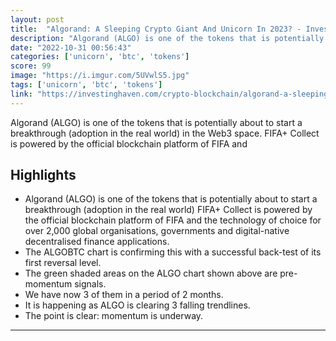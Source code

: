 ```yaml
---
layout: post
title:  "Algorand: A Sleeping Crypto Giant And Unicorn In 2023? - InvestingHaven"
description: "Algorand (ALGO) is one of the tokens that is potentially about to start a breakthrough (adoption in the real world) in the Web3 space. FIFA+ Collect is powered by the official blockchain platform of FIFA and"
date: "2022-10-31 00:56:43"
categories: ['unicorn', 'btc', 'tokens']
score: 99
image: "https://i.imgur.com/5UVwlS5.jpg"
tags: ['unicorn', 'btc', 'tokens']
link: "https://investinghaven.com/crypto-blockchain/algorand-a-sleeping-crypto-giant-and-unicorn-in-2023/"
---
```


Algorand (ALGO) is one of the tokens that is potentially about to start a breakthrough (adoption in the real world) in the Web3 space. FIFA+ Collect is powered by the official blockchain platform of FIFA and

## Highlights

- Algorand (ALGO) is one of the tokens that is potentially about to start a breakthrough (adoption in the real world) FIFA+ Collect is powered by the official blockchain platform of FIFA and the technology of choice for over 2,000 global organisations, governments and digital-native decentralised finance applications.
- The ALGOBTC chart is confirming this with a successful back-test of its first reversal level.
- The green shaded areas on the ALGO chart shown above are pre-momentum signals.
- We have now 3 of them in a period of 2 months.
- It is happening as ALGO is clearing 3 falling trendlines.
- The point is clear: momentum is underway.

---
